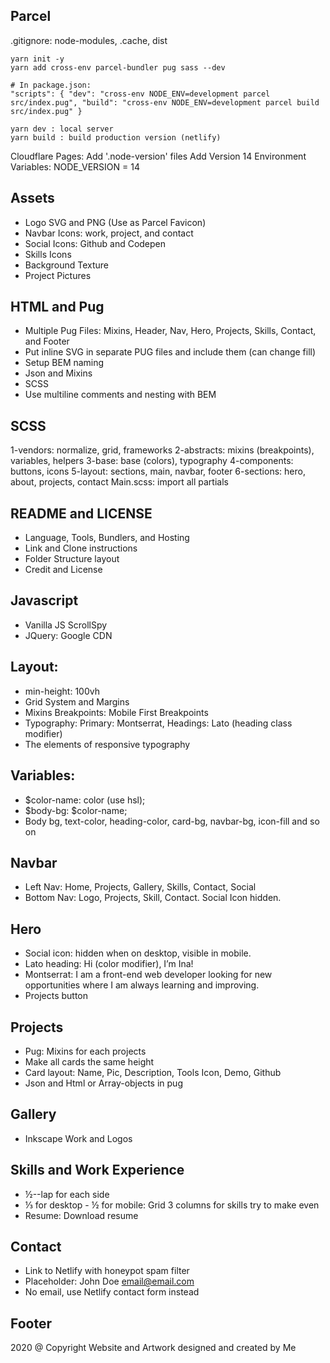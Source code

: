 ## Parcel 
.gitignore: node-modules, .cache, dist 

```
yarn init -y
yarn add cross-env parcel-bundler pug sass --dev

# In package.json: 
"scripts": { "dev": "cross-env NODE_ENV=development parcel src/index.pug", "build": "cross-env NODE_ENV=development parcel build src/index.pug" }

yarn dev : local server
yarn build : build production version (netlify)
```

Cloudflare Pages:
Add '.node-version' files
Add Version 14 
Environment Variables: NODE_VERSION = 14 

## Assets
- Logo SVG and PNG (Use as Parcel Favicon)
- Navbar Icons: work, project, and contact
- Social Icons: Github and Codepen 
- Skills Icons 
- Background Texture 
- Project Pictures 

## HTML and Pug 
- Multiple Pug Files: Mixins, Header, Nav, Hero, Projects, Skills, Contact, and Footer 
- Put inline SVG in separate PUG files and include them (can change fill) 
- Setup BEM naming
- Json and Mixins 
- SCSS 
- Use multiline comments and nesting with BEM 

## SCSS
1-vendors: normalize, grid, frameworks
2-abstracts: mixins (breakpoints), variables, helpers 
3-base: base (colors), typography
4-components: buttons, icons
5-layout: sections, main, navbar, footer 
6-sections: hero, about, projects, contact 
Main.scss: import all partials 

## README and LICENSE
- Language, Tools, Bundlers, and Hosting 
- Link and Clone instructions
- Folder Structure layout
- Credit and License

## Javascript
- Vanilla JS ScrollSpy 
- JQuery: Google CDN

## Layout: 
- min-height: 100vh
- Grid System and Margins
- Mixins Breakpoints: Mobile First Breakpoints 
- Typography: Primary: Montserrat, Headings: Lato (heading class modifier)
- The elements of responsive typography 

## Variables: 
- $color-name: color (use hsl);
- $body-bg: $color-name; 
- Body bg, text-color, heading-color, card-bg, navbar-bg, icon-fill and so on 

## Navbar
- Left Nav: Home, Projects, Gallery, Skills, Contact, Social 
- Bottom Nav: Logo, Projects, Skill, Contact. Social Icon hidden.

## Hero 
- Social icon: hidden when on desktop, visible in mobile. 
- Lato heading: Hi (color modifier), I’m Ina! 
- Montserrat: I am a front-end web developer looking for new opportunities where I am always learning and improving. 
- Projects button

## Projects
- Pug: Mixins for each projects 
- Make all cards the same height 
- Card layout: Name, Pic, Description, Tools Icon, Demo, Github
- Json and Html or Array-objects in pug

## Gallery 
- Inkscape Work and Logos

## Skills and Work Experience
- ½--lap for each side 
- ⅓ for desktop - ½ for mobile: Grid 3 columns for skills try to make even
- Resume: Download resume 

## Contact
- Link to Netlify with honeypot spam filter
- Placeholder: John Doe email@email.com 
- No email, use Netlify contact form instead

## Footer
2020 @ Copyright Website and Artwork designed and created by Me 
